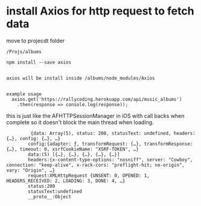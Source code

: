 # install Axios for http request to fetch data

  move to projecdt folder 

    /Projs/albums 
    
    npm install --save axios
  
  
    axios will be install inside /albums/node_modules/Axios
  
  
    example usage
      axios.get('https://rallycoding.herokuapp.com/api/music_albums')
        .then(response => console.log(response));

 this is just like the AFHTTPSessionManager in iOS with call backs when complete so it doesn't block the main thread
 when loading.
 
 
 
             {data: Array(5), status: 200, statusText: undefined, headers: {…}, config: {…}, …}
            config:{adapter: ƒ, transformRequest: {…}, transformResponse: {…}, timeout: 0, xsrfCookieName: "XSRF-TOKEN", …}
            data:(5) [{…}, {…}, {…}, {…}, {…}]
            headers:{x-content-type-options: "nosniff", server: "Cowboy", connection: "keep-alive", x-rack-cors: "preflight-hit; no-origin", vary: "Origin", …}
            request:XMLHttpRequest {UNSENT: 0, OPENED: 1, HEADERS_RECEIVED: 2, LOADING: 3, DONE: 4, …}
            status:200
            statusText:undefined
            __proto__:Object
